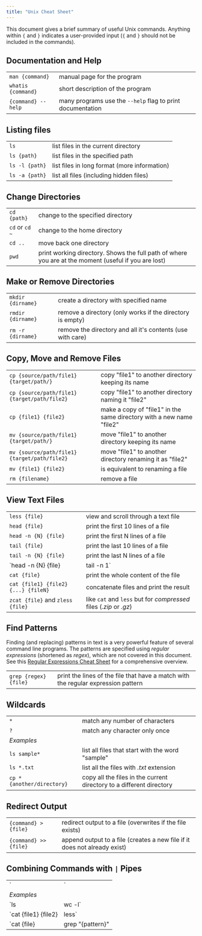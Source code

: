 ```yaml
---
title: "Unix Cheat Sheet"
---
```


This document gives a brief summary of useful Unix commands.
Anything within `{` and `}` indicates a user-provided input (`{` and `}` should not be included in the commands).


## Documentation and Help

|||
| :---- | :---- |
| `man {command}`      | manual page for the program |
| `whatis {command}`   | short description of the program |
| `{command} --help`   | many programs use the `--help` flag to print documentation |

## Listing files

|||
| :---- | :---- |
| `ls` | list files in the current directory |
| `ls {path}` | list files in the specified path |
| `ls -l {path}` | list files in long format (more information) |
| `ls -a {path}` | list all files (including hidden files) |


## Change Directories 

|||
| :---- | :---- |
| `cd {path}` | change to the specified directory |
| `cd` or `cd ~`    | change to the home directory |
| `cd ..`           | move back one directory |
| `pwd` | print working directory. Shows the full path of where you are at the moment (useful if you are lost) |


## Make or Remove Directories

|||
| :---- | :---- |
| `mkdir {dirname}`     | create a directory with specified name |
| `rmdir {dirname}`     | remove a directory (only works if the directory is empty) |
| `rm -r {dirname}`  | remove the directory and all it's contents (use with care) |


## Copy, Move and Remove Files 

|||
| :---- | :---- |
| `cp {source/path/file1} {target/path/}` | copy "file1" to another directory keeping its name |
| `cp {source/path/file1} {target/path/file2}` | copy "file1" to another directory naming it "file2" |
| `cp {file1} {file2}` | make a copy of "file1" in the same directory with a new name "file2" |
| `mv {source/path/file1} {target/path/}` | move "file1" to another directory keeping its name |
| `mv {source/path/file1} {target/path/file2}` | move "file1" to another directory renaming it as "file2" |
| `mv {file1} {file2}` | is equivalent to renaming a file |
| `rm {filename}`        | remove a file |


## View Text Files

|||
| :---- | :---- |
| `less {file}` | view and scroll through a text file |
| `head {file}` | print the first 10 lines of a file |
| `head -n {N} {file}` | print the first N lines of a file |
| `tail {file}` | print the last 10 lines of a file |
| `tail -n {N} {file}` | print the last N lines of a file |
| `head -n {N} {file} | tail -n 1` | print the Nth line of a file |
| `cat {file}` | print the whole content of the file |
| `cat {file1} {file2} {...} {fileN}` | concatenate files and print the result |
| `zcat {file}` and `zless {file}` | like `cat` and `less` but for _compressed_ files (_.zip_ or _.gz_) |


## Find Patterns

Finding (and replacing) patterns in text is a very powerful feature of several command line programs. The patterns are specified using _regular expressions_ (shortened as _regex_), which are not covered in this document. 
See this [Regular Expressions Cheat Sheet](https://cheatography.com/davechild/cheat-sheets/regular-expressions/pdf/) for a comprehensive overview. 

|||
| :---- | :---- |
| `grep {regex} {file}` | print the lines of the file that have a match with the regular expression pattern |


## Wildcards

|||
| :---- | :---- |
| `*` | match any number of characters |
| `?` | match any character only once |
| _Examples_ | |
| `ls sample*` | list all files that start with the word "sample" |
| `ls *.txt` | list all the files with _.txt_ extension |
| `cp * {another/directory}` | copy all the files in the current directory to a different directory |


## Redirect Output

|||
| :---- | :---- |
| `{command} > {file}` | redirect output to a file (overwrites if the file exists) |
| `{command} >> {file}` | append output to a file (creates a new file if it does not already exist) |


## Combining Commands with `|` Pipes

|||
| :---- | :---- |
| `<command1> | <command2>` | the output of "command1" is passed as input to "command2" |
| _Examples_ | |
| `ls | wc -l` | count the number of files in a directory |
| `cat {file1} {file2} | less` | concatenate files and view them with _less_ |
| `cat {file} | grep "{pattern}" | wc -l` | count how many lines in the file have a match with "pattern" |